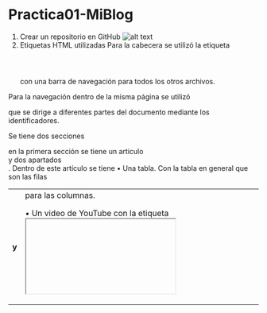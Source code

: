 # Practica01-MiBlog
1. Crear un repositorio en GitHub
 ![alt text](https://raw.githubusercontent.com/Sterling01/Practica01-MiBlog/master/informe/aa.png)
2. Etiquetas HTML utilizadas
Para la cabecera se utilizó la etiqueta <header></header> con una barra de navegación para todos los otros archivos.
 

Para la navegación dentro de la misma página se utilizó <nav></nav> que se dirige a diferentes partes del documento mediante los identificadores.
 
Se tiene dos secciones <section></section> en la primera sección se tiene un articulo <article></article> y dos apartados <aside></aside>.  Dentro de este artículo se tiene
•	Una tabla. Con <table> la tabla en general <tr> que son las filas <th> y <td> para las columnas.
 
•	Un video de YouTube con la etiqueta <iframe>
 
•	Listas ordenada y desordenadas. La lista ordenada con <ul> y la ordenada con <ol>.
 
•	Cinco etiquetas de texto
<strong></strong> - <br /> - <em></em> - <time></time> - <i></i>

Imágenes dentro de cada articulo
 
Segunda sección con un apartado <aside></aside>
 
Pie de página con información del estudiante con <footer></footer>
 

3. Estructuración de la pagina
•	Header con navegación
 
 
•	Navegación dentro de la pagina
 




•	Sección con tabla, video, lista ordenada y desordenada
 
•	Sección 2
 
•	Footer con información personal 
4. Validación de las páginas
•	Index.html
 



•	Formula1.html
 
•	Nascar.html
 
•	Dakar.html
 
•	MotoGP.html
 
•	Acercade.html 
